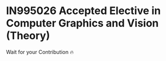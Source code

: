 
# IN995026 Accepted Elective in Computer Graphics and Vision (Theory)

Wait for your Contribution 🔥
